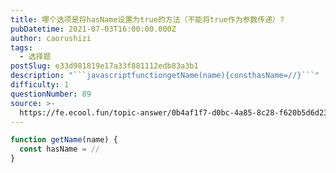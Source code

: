```yaml
---
title: 哪个选项是将hasName设置为true的方法（不能将true作为参数传递）?
pubDatetime: 2021-07-03T16:00:00.000Z
author: caorushizi
tags:
  - 选择题
postSlug: e33d981819e17a33f881112edb83a3b1
description: "```javascriptfunctiongetName(name){consthasName=//}```"
difficulty: 1
questionNumber: 89
source: >-
  https://fe.ecool.fun/topic-answer/0b4af1f7-d0bc-4a85-8c28-f620b5d6d23e?orderBy=updateTime&order=desc&tagId=32
---
```


```javascript
function getName(name) {
  const hasName = //
}
```

